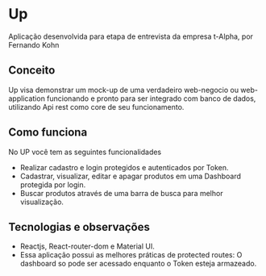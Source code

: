 # Up

Aplicação desenvolvida para etapa de entrevista da empresa t-Alpha, por Fernando Kohn

## Conceito

Up visa demonstrar um mock-up de uma verdadeiro web-negocio ou web-application funcionando e pronto para ser integrado com banco de dados, utilizando Api rest como core de seu funcionamento.

## Como funciona

No UP você tem as seguintes funcionalidades

- Realizar cadastro e login protegidos e autenticados por Token.
- Cadastrar, visualizar, editar e apagar produtos em uma Dashboard protegida por login.
- Buscar produtos através de uma barra de busca para melhor visualização.

## Tecnologias e observações

- Reactjs, React-router-dom e Material UI.
- Essa aplicação possui as melhores práticas de protected routes: O dashboard so pode ser acessado enquanto o Token esteja armazeado.
